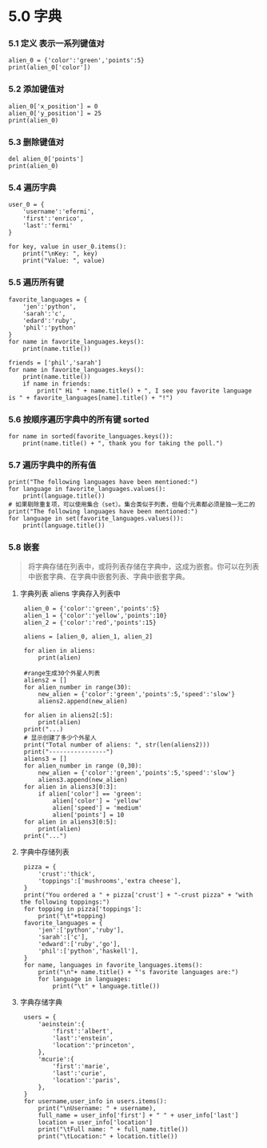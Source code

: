 #  5.0 字典
### 5.1 定义 表示一系列键值对
    alien_0 = {'color':'green','points':5}
    print(alien_0['color'])

### 5.2 添加键值对
    alien_0['x_position'] = 0
    alien_0['y_position'] = 25
    print(alien_0)

### 5.3 删除键值对
    del alien_0['points']
    print(alien_0)

### 5.4 遍历字典
    user_0 = {
        'username':'efermi',
        'first':'enrico',
        'last':'fermi'
    }

    for key, value in user_0.items():
        print("\nKey: ", key)
        print("Value: ", value)

### 5.5 遍历所有键
    favorite_languages = {
        'jen':'python',
        'sarah':'c',
        'edard':'ruby',
        'phil':'python'
    }
    for name in favorite_languages.keys():
        print(name.title())

    friends = ['phil','sarah']
    for name in favorite_languages.keys():
        print(name.title())
        if name in friends:
            print(" Hi " + name.title() + ", I see you favorite language is " + favorite_languages[name].title() + "!")

### 5.6 按顺序遍历字典中的所有键 sorted
    for name in sorted(favorite_languages.keys()):
        print(name.title() + ", thank you for taking the poll.")

### 5.7 遍历字典中的所有值
    print("The following languages have been mentioned:")
    for language in favorite_languages.values():
        print(language.title())
    # 如果剔除重复项，可以使用集合（set）。集合类似于列表，但每个元素都必须是独一无二的
    print("The following languages have been mentioned:")
    for language in set(favorite_languages.values()):
        print(language.title())

### 5.8 嵌套
>   将字典存储在列表中，或将列表存储在字典中，这成为嵌套。你可以在列表中嵌套字典、在字典中嵌套列表、字典中嵌套字典。    
1. 字典列表 aliens 字典存入列表中

        alien_0 = {'color':'green','points':5}
        alien_1 = {'color':'yellow','points':10}
        alien_2 = {'color':'red','points':15}

        aliens = [alien_0, alien_1, alien_2]

        for alien in aliens:
            print(alien)

        #range生成30个外星人列表
        aliens2 = []
        for alien_number in range(30):
            new_alien = {'color':'green','points':5,'speed':'slow'}
            aliens2.append(new_alien)

        for alien in aliens2[:5]:
            print(alien)
        print("...)
        # 显示创建了多少个外星人
        print("Total number of aliens: ", str(len(aliens2)))
        print("----------------")
        aliens3 = []
        for alien_number in range (0,30):
            new_alien = {'color':'green','points':5,'speed':'slow'}
            aliens3.append(new_alien)
        for alien in aliens3[0:3]:
            if alien['color'] == 'green':
                alien['color'] = 'yellow'
                alien['speed'] = 'medium'
                alien['points'] = 10
        for alien in aliens3[0:5]:
            print(alien)
        print("...")

2. 字典中存储列表

        pizza = {
            'crust':'thick',
            'toppings':['mushrooms','extra cheese'],
        }
        print("You ordered a " + pizza['crust'] + "-crust pizza" + "with the following toppings:")
        for topping in pizza['toppings']:
            print("\t"+topping)
        favorite_languages = {
            'jen':['python','ruby'],
            'sarah':['c'],
            'edward':['ruby','go'],
            'phil':['python','haskell'],
        }
        for name, languages in favorite_languages.items():
            print("\n"+ name.title() + "'s favorite languages are:")
            for language in languages:
                print("\t" + language.title())

3. 字典存储字典

        users = {
            'aeinstein':{
                'first':'albert',
                'last':'enstein',
                'location':'princeton',
            },
            'mcurie':{
                'first':'marie',
                'last':'curie',
                'location':'paris',
            },
        }
        for username,user_info in users.items():
            print("\nUsername: " + username),
            full_name = user_info['first'] + " " + user_info['last']
            location = user_info['location']
            print("\tFull name: " + full_name.title())
            print("\tLocation:" + location.title())